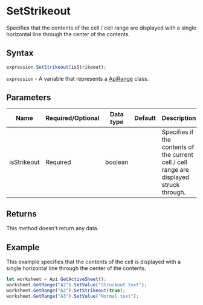 # SetStrikeout

Specifies that the contents of the cell / cell range are displayed with a single horizontal line through the center of the contents.

## Syntax

```javascript
expression.SetStrikeout(isStrikeout);
```

`expression` - A variable that represents a [ApiRange](../ApiRange.md) class.

## Parameters

| **Name** | **Required/Optional** | **Data type** | **Default** | **Description** |
| ------------- | ------------- | ------------- | ------------- | ------------- |
| isStrikeout | Required | boolean |  | Specifies if the contents of the current cell / cell range are displayed struck through. |

## Returns

This method doesn't return any data.

## Example

This example specifies that the contents of the cell is displayed with a single horizontal line through the center of the contents.

```javascript editor-
let worksheet = Api.GetActiveSheet();
worksheet.GetRange("A2").SetValue("Struckout text");
worksheet.GetRange("A2").SetStrikeout(true);
worksheet.GetRange("A3").SetValue("Normal text");
```
